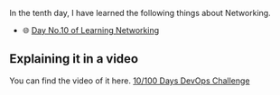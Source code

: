 In the tenth day, I have learned the following things about Networking.

- 🌐 [Day No.10 of Learning Networking](../PDFs/Computer-Networking-7.pdf)


## **Explaining it in a video**

You can find the video of it here. [10/100 Days DevOps Challenge]()